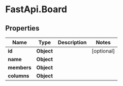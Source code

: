 # FastApi.Board

## Properties

Name | Type | Description | Notes
------------ | ------------- | ------------- | -------------
**id** | **Object** |  | [optional] 
**name** | **Object** |  | 
**members** | **Object** |  | 
**columns** | **Object** |  | 


